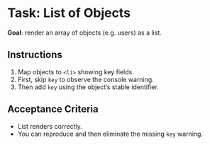 # Task: List of Objects


**Goal**: render an array of objects (e.g. users) as a list.


## Instructions
1. Map objects to `<li>` showing key fields.
2. First, skip `key` to observe the console warning.
3. Then add `key` using the object’s stable identifier.


## Acceptance Criteria
- List renders correctly.
- You can reproduce and then eliminate the missing `key` warning.